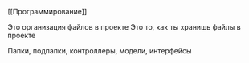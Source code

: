 [[Программирование]]

Это организация файлов в проекте 
Это то, как ты хранишь файлы в проекте

Папки, подпапки, контроллеры, модели, интерфейсы 